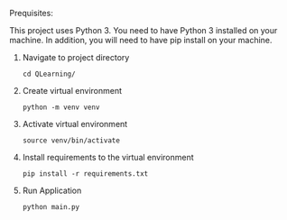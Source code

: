 Prequisites:

This project uses Python 3. You need to have Python 3 installed on your machine.
In addition, you will need to have pip install on your machine.


1. Navigate to project directory

    ```
    cd QLearning/
    ```
    
2. Create virtual environment

    ```
    python -m venv venv
    ```

3. Activate virtual environment

    ```
    source venv/bin/activate
    ```

4. Install requirements to the virtual environment

    ```
    pip install -r requirements.txt
    ```

5. Run Application

    ```
    python main.py
    ```


